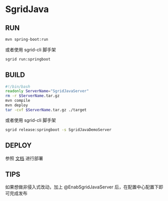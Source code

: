 # SgridJava

## RUN

````sh
mvn spring-boot:run
````

或者使用 sgrid-cli 脚手架

````sh
sgrid run:springboot 
````

## BUILD

````sh
#!/bin/bash
readonly ServerName="SgridJavaServer"
rm -r $ServerName.tar.gz
mvn compile
mvn deploy
tar -cvf $ServerName.tar.gz ./target
````

或者使用 sgrid-cli 脚手架

````sh
sgrid release:springboot -s SgridJavaDemoServer
````

## DEPLOY

参照 [文档](http://150.158.120.244/docs/) 进行部署

## TIPS

如果想做非侵入式改动，加上 @EnabSgridJavaServer 后，在配置中心配置下即可完成发布
